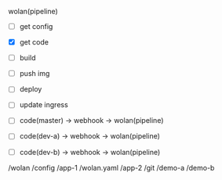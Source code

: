 

wolan(pipeline)
- [ ] get config
- [x] get code
- [ ] build
- [ ] push img
- [ ] deploy
- [ ] update ingress


- [ ] code(master)    -> webhook      -> wolan(pipeline)
- [ ] code(dev-a)     -> webhook      -> wolan(pipeline)
- [ ] code(dev-b)     -> webhook      -> wolan(pipeline)


/wolan
    /config
        /app-1
            /wolan.yaml
        /app-2
    /git
        /demo-a
        /demo-b




